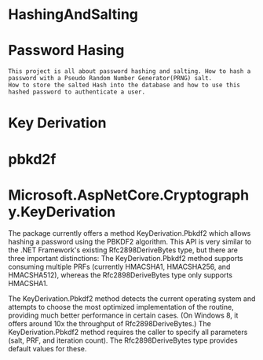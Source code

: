 # HashingAndSalting

# Password Hasing

    This project is all about password hashing and salting. How to hash a password with a Pseudo Random Number Generator(PRNG) salt.
    How to store the salted Hash into the database and how to use this hashed password to authenticate a user.

   # Key Derivation
   # pbkd2f
   
   # Microsoft.AspNetCore.Cryptography.KeyDerivation
   
The package currently offers a method KeyDerivation.Pbkdf2 which allows hashing a password using the PBKDF2 algorithm. 
This API is very similar to the .NET Framework's existing Rfc2898DeriveBytes type, but there are three important distinctions:
The KeyDerivation.Pbkdf2 method supports consuming multiple PRFs (currently HMACSHA1, HMACSHA256, and HMACSHA512), whereas the   Rfc2898DeriveBytes type only supports HMACSHA1.

The KeyDerivation.Pbkdf2 method detects the current operating system and attempts to choose the most optimized implementation of the routine, providing much better performance in certain cases. (On Windows 8, it offers around 10x the throughput of Rfc2898DeriveBytes.)
The KeyDerivation.Pbkdf2 method requires the caller to specify all parameters (salt, PRF, and iteration count). The Rfc2898DeriveBytes type provides default values for these.

